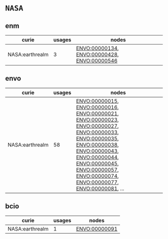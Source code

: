 # `NASA`

## enm

| curie           |   usages | nodes                                                                                                                                                               |
|-----------------|----------|---------------------------------------------------------------------------------------------------------------------------------------------------------------------|
| NASA:earthrealm |        3 | [ENVO:00000134](https://bioregistry.io/ENVO:00000134), [ENVO:00000428](https://bioregistry.io/ENVO:00000428), [ENVO:00000546](https://bioregistry.io/ENVO:00000546) |

## envo

| curie           |   usages | nodes                                                                                                                                                                                                                                                                                                                                                                                                                                                                                                                                                                                                                                                                                                                                                                                                                                                        |
|-----------------|----------|--------------------------------------------------------------------------------------------------------------------------------------------------------------------------------------------------------------------------------------------------------------------------------------------------------------------------------------------------------------------------------------------------------------------------------------------------------------------------------------------------------------------------------------------------------------------------------------------------------------------------------------------------------------------------------------------------------------------------------------------------------------------------------------------------------------------------------------------------------------|
| NASA:earthrealm |       58 | [ENVO:00000015](https://bioregistry.io/ENVO:00000015), [ENVO:00000016](https://bioregistry.io/ENVO:00000016), [ENVO:00000021](https://bioregistry.io/ENVO:00000021), [ENVO:00000023](https://bioregistry.io/ENVO:00000023), [ENVO:00000027](https://bioregistry.io/ENVO:00000027), [ENVO:00000033](https://bioregistry.io/ENVO:00000033), [ENVO:00000035](https://bioregistry.io/ENVO:00000035), [ENVO:00000038](https://bioregistry.io/ENVO:00000038), [ENVO:00000043](https://bioregistry.io/ENVO:00000043), [ENVO:00000044](https://bioregistry.io/ENVO:00000044), [ENVO:00000045](https://bioregistry.io/ENVO:00000045), [ENVO:00000057](https://bioregistry.io/ENVO:00000057), [ENVO:00000074](https://bioregistry.io/ENVO:00000074), [ENVO:00000077](https://bioregistry.io/ENVO:00000077), [ENVO:00000081](https://bioregistry.io/ENVO:00000081), ... |

## bcio

| curie           |   usages | nodes                                                 |
|-----------------|----------|-------------------------------------------------------|
| NASA:earthrealm |        1 | [ENVO:00000091](https://bioregistry.io/ENVO:00000091) |

